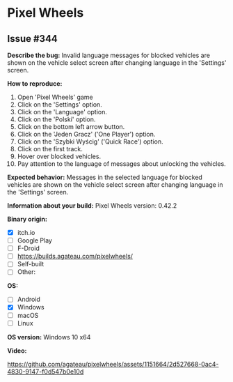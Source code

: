 # Pixel Wheels

## Issue #344

**Describe the bug:** Invalid language messages for blocked vehicles are shown on the vehicle select screen after changing language in the 'Settings' screen.

**How to reproduce:**

1. Open 'Pixel Wheels' game
2. Click on the 'Settings' option.
3. Click on the 'Language' option.
4. Click on the 'Polski' option.
5. Click on the bottom left arrow button.
6. Click on the 'Jeden Gracz' ('One Player') option.
7. Click on the 'Szybki Wyścig' ('Quick Race') option.
8. Click on the first track.
9. Hover over blocked vehicles.
10. Pay attention to the language of messages about unlocking the vehicles.

**Expected behavior:** Messages in the selected language for blocked vehicles are shown on the vehicle select screen after changing language in the 'Settings' screen.

**Information about your build:** Pixel Wheels version: 0.42.2

**Binary origin:**

- [x] itch.io
- [ ] Google Play
- [ ] F-Droid
- [ ] https://builds.agateau.com/pixelwheels/
- [ ] Self-built
- [ ] Other:

**OS:**

- [ ] Android
- [x] Windows
- [ ] macOS
- [ ] Linux

**OS version:** Windows 10 x64

**Video:**

https://github.com/agateau/pixelwheels/assets/1151664/2d527668-0ac4-4830-9147-f0d547b0e10d
